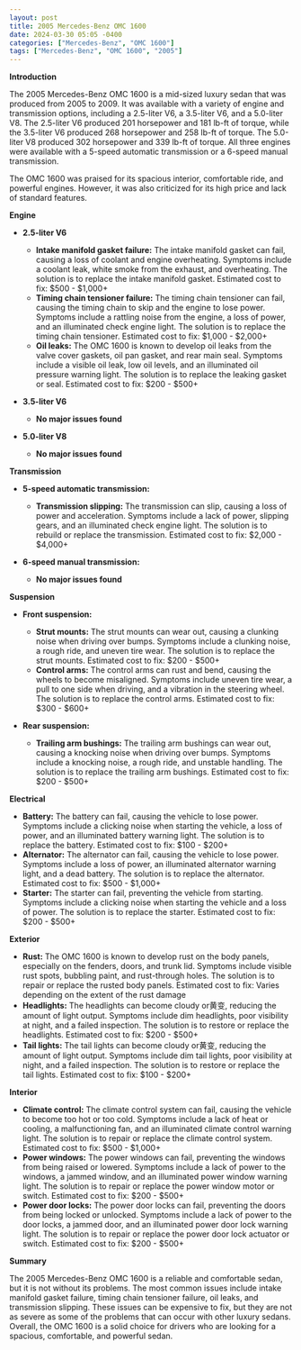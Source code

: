 ```yaml
---
layout: post
title: 2005 Mercedes-Benz OMC 1600
date: 2024-03-30 05:05 -0400
categories: ["Mercedes-Benz", "OMC 1600"]
tags: ["Mercedes-Benz", "OMC 1600", "2005"]
---
```

**Introduction**

The 2005 Mercedes-Benz OMC 1600 is a mid-sized luxury sedan that was produced from 2005 to 2009. It was available with a variety of engine and transmission options, including a 2.5-liter V6, a 3.5-liter V6, and a 5.0-liter V8. The 2.5-liter V6 produced 201 horsepower and 181 lb-ft of torque, while the 3.5-liter V6 produced 268 horsepower and 258 lb-ft of torque. The 5.0-liter V8 produced 302 horsepower and 339 lb-ft of torque. All three engines were available with a 5-speed automatic transmission or a 6-speed manual transmission.

The OMC 1600 was praised for its spacious interior, comfortable ride, and powerful engines. However, it was also criticized for its high price and lack of standard features.

**Engine**

* **2.5-liter V6**

    * **Intake manifold gasket failure:** The intake manifold gasket can fail, causing a loss of coolant and engine overheating. Symptoms include a coolant leak, white smoke from the exhaust, and overheating. The solution is to replace the intake manifold gasket. Estimated cost to fix: $500 - $1,000+
    * **Timing chain tensioner failure:** The timing chain tensioner can fail, causing the timing chain to skip and the engine to lose power. Symptoms include a rattling noise from the engine, a loss of power, and an illuminated check engine light. The solution is to replace the timing chain tensioner. Estimated cost to fix: $1,000 - $2,000+
    * **Oil leaks:** The OMC 1600 is known to develop oil leaks from the valve cover gaskets, oil pan gasket, and rear main seal. Symptoms include a visible oil leak, low oil levels, and an illuminated oil pressure warning light. The solution is to replace the leaking gasket or seal. Estimated cost to fix: $200 - $500+

* **3.5-liter V6**

    * **No major issues found**

* **5.0-liter V8**

    * **No major issues found**

**Transmission**

* **5-speed automatic transmission:**

    * **Transmission slipping:** The transmission can slip, causing a loss of power and acceleration. Symptoms include a lack of power, slipping gears, and an illuminated check engine light. The solution is to rebuild or replace the transmission. Estimated cost to fix: $2,000 - $4,000+

* **6-speed manual transmission:**

    * **No major issues found**

**Suspension**

* **Front suspension:**

    * **Strut mounts:** The strut mounts can wear out, causing a clunking noise when driving over bumps. Symptoms include a clunking noise, a rough ride, and uneven tire wear. The solution is to replace the strut mounts. Estimated cost to fix: $200 - $500+
    * **Control arms:** The control arms can rust and bend, causing the wheels to become misaligned. Symptoms include uneven tire wear, a pull to one side when driving, and a vibration in the steering wheel. The solution is to replace the control arms. Estimated cost to fix: $300 - $600+

* **Rear suspension:**

    * **Trailing arm bushings:** The trailing arm bushings can wear out, causing a knocking noise when driving over bumps. Symptoms include a knocking noise, a rough ride, and unstable handling. The solution is to replace the trailing arm bushings. Estimated cost to fix: $200 - $500+

**Electrical**

* **Battery:** The battery can fail, causing the vehicle to lose power. Symptoms include a clicking noise when starting the vehicle, a loss of power, and an illuminated battery warning light. The solution is to replace the battery. Estimated cost to fix: $100 - $200+
* **Alternator:** The alternator can fail, causing the vehicle to lose power. Symptoms include a loss of power, an illuminated alternator warning light, and a dead battery. The solution is to replace the alternator. Estimated cost to fix: $500 - $1,000+
* **Starter:** The starter can fail, preventing the vehicle from starting. Symptoms include a clicking noise when starting the vehicle and a loss of power. The solution is to replace the starter. Estimated cost to fix: $200 - $500+

**Exterior**

* **Rust:** The OMC 1600 is known to develop rust on the body panels, especially on the fenders, doors, and trunk lid. Symptoms include visible rust spots, bubbling paint, and rust-through holes. The solution is to repair or replace the rusted body panels. Estimated cost to fix: Varies depending on the extent of the rust damage
* **Headlights:** The headlights can become cloudy or黄变, reducing the amount of light output. Symptoms include dim headlights, poor visibility at night, and a failed inspection. The solution is to restore or replace the headlights. Estimated cost to fix: $200 - $500+
* **Tail lights:** The tail lights can become cloudy or黄变, reducing the amount of light output. Symptoms include dim tail lights, poor visibility at night, and a failed inspection. The solution is to restore or replace the tail lights. Estimated cost to fix: $100 - $200+

**Interior**

* **Climate control:** The climate control system can fail, causing the vehicle to become too hot or too cold. Symptoms include a lack of heat or cooling, a malfunctioning fan, and an illuminated climate control warning light. The solution is to repair or replace the climate control system. Estimated cost to fix: $500 - $1,000+
* **Power windows:** The power windows can fail, preventing the windows from being raised or lowered. Symptoms include a lack of power to the windows, a jammed window, and an illuminated power window warning light. The solution is to repair or replace the power window motor or switch. Estimated cost to fix: $200 - $500+
* **Power door locks:** The power door locks can fail, preventing the doors from being locked or unlocked. Symptoms include a lack of power to the door locks, a jammed door, and an illuminated power door lock warning light. The solution is to repair or replace the power door lock actuator or switch. Estimated cost to fix: $200 - $500+

**Summary**

The 2005 Mercedes-Benz OMC 1600 is a reliable and comfortable sedan, but it is not without its problems. The most common issues include intake manifold gasket failure, timing chain tensioner failure, oil leaks, and transmission slipping. These issues can be expensive to fix, but they are not as severe as some of the problems that can occur with other luxury sedans. Overall, the OMC 1600 is a solid choice for drivers who are looking for a spacious, comfortable, and powerful sedan.
